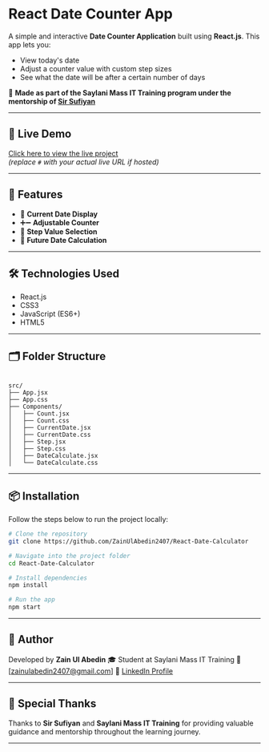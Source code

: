 # React Date Counter App

A simple and interactive **Date Counter Application** built using **React.js**. This app lets you:

- View today's date
- Adjust a counter value with custom step sizes
- See what the date will be after a certain number of days

🎯 **Made as part of the Saylani Mass IT Training program under the mentorship of [Sir Sufiyan](https://www.linkedin.com/in/innosufiyan/)**

---

## 🚀 Live Demo

[Click here to view the live project](#)  
_(replace `#` with your actual live URL if hosted)_

---

## 🧩 Features

- 📅 **Current Date Display**
- ➕➖ **Adjustable Counter**
- 🔢 **Step Value Selection**
- 📆 **Future Date Calculation**

---

## 🛠️ Technologies Used

- React.js
- CSS3
- JavaScript (ES6+)
- HTML5

---

## 🗂️ Folder Structure

```

src/
├── App.jsx
├── App.css
├── Components/
│   ├── Count.jsx
│   ├── Count.css
│   ├── CurrentDate.jsx
│   ├── CurrentDate.css
│   ├── Step.jsx
│   ├── Step.css
│   ├── DateCalculate.jsx
│   └── DateCalculate.css

````

---

## 📦 Installation

Follow the steps below to run the project locally:

```bash
# Clone the repository
git clone https://github.com/ZainUlAbedin2407/React-Date-Calculator

# Navigate into the project folder
cd React-Date-Calculator

# Install dependencies
npm install

# Run the app
npm start
````

---

## 🙋 Author

Developed by **Zain Ul Abedin**
🎓 Student at Saylani Mass IT Training
📧 \[zainulabedin2407@gmail.com]
🔗 [LinkedIn Profile](https://www.linkedin.com/in/zain-ul-abedin-75aa652b6/)

---

## 🙏 Special Thanks

Thanks to **Sir Sufiyan** and **Saylani Mass IT Training** for providing valuable guidance and mentorship throughout the learning journey.

---
